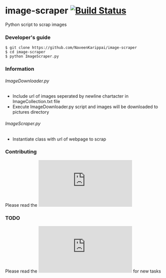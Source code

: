 # image-scraper [![Build Status](https://travis-ci.org/nathanIL/image-scraper.svg)](https://travis-ci.org/nathanIL/image-scraper)
Python script to scrap images 

### Developer's guide
```
$ git clone https://github.com/NaveenKarippai/image-scraper
$ cd image-scraper
$ python ImageScraper.py
```

### Information
###### ImageDownloader.py
* Include url of images seperated by newline chartacter in ImageCollection.txt file 
* Execute ImageDownloader.py script and images will be downloaded to pictures directory

###### ImageScraper.py
* Instantiate class with url of webpage to scrap

### Contributing
Please read the ![contributor's guide](https://github.com/NaveenKarippai/image-scraper/blob/master/CONTRIBUTING.md)

### TODO
Please read the ![ToDo list](https://github.com/NaveenKarippai/image-scraper/blob/master/TODO.txt) for new tasks
